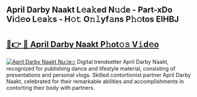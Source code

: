 ## April Darby Naakt L𝚎a𝚔ed N𝚞𝚍e - Part-xDo Vi𝚍𝚎o L𝚎a𝚔s - H𝚘𝚝 O𝚗𝚕yf𝚊ns P𝚑𝚘tos ElHBJ

# <h2><a href="http://kf63pq5.oniu.top/?m=April+Darby+Naakt">🔗👉 🔴 April Darby Naakt P𝚑ot𝚘𝚜 V𝚒d𝚎o</a></h2>

[![April Darby Naakt Nu𝚍e𝚜](https://i.imgur.com/0qMVB7G.gif)](http://kf63pq5.oniu.top/?m=April+Darby+Naakt)
Digital trendsetter April Darby Naakt, recognized for publishing dance and lifestyle material, consisting of presentations and personal vlogs. Skilled contortionist partner April Darby Naakt, celebrated for their remarkable abilities and accomplishments in contorting their body with partners.  
